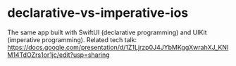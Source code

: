 # declarative-vs-imperative-ios
The same app built with SwiftUI (declarative programming) and UIKit (imperative programming). Related tech talk: https://docs.google.com/presentation/d/1Z1Ljrzp0J4JYbMKggXwrahXJ_KNIM14TdOZrs1or1jc/edit?usp=sharing
